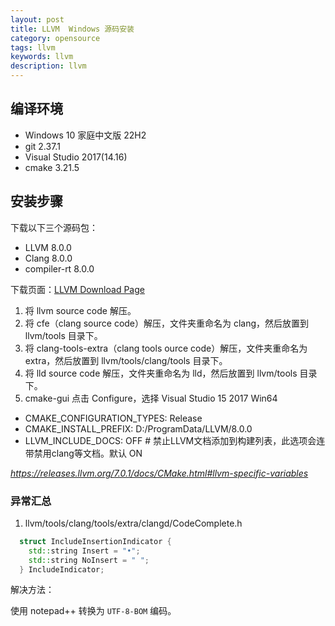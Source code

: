 ```yaml
---
layout: post
title: LLVM  Windows 源码安装
category: opensource
tags: llvm
keywords: llvm
description: llvm
---
```



## 编译环境

- Windows 10 家庭中文版 22H2
- git 2.37.1
- Visual Studio 2017(14.16)
- cmake 3.21.5


## 安装步骤


下载以下三个源码包：

- LLVM 8.0.0
- Clang 8.0.0
- compiler-rt 8.0.0

下载页面：[LLVM Download Page](https://releases.llvm.org/download.html#7.0.1)

1. 将 llvm source code 解压。
2. 将 cfe（clang source code）解压，文件夹重命名为 clang，然后放置到 llvm/tools 目录下。
3. 将 clang-tools-extra（clang tools ource code）解压，文件夹重命名为 extra，然后放置到 llvm/tools/clang/tools 目录下。
4. 将 lld source code 解压，文件夹重命名为 lld，然后放置到 llvm/tools 目录下。
5. cmake-gui 点击 Configure，选择 Visual Studio 15 2017 Win64

- CMAKE_CONFIGURATION_TYPES: Release
- CMAKE_INSTALL_PREFIX:      D:/ProgramData/LLVM/8.0.0
- LLVM_INCLUDE_DOCS:         OFF                                  # 禁止LLVM文档添加到构建列表，此选项会连带禁用clang等文档。默认 ON

*https://releases.llvm.org/7.0.1/docs/CMake.html#llvm-specific-variables*


### 异常汇总

1. llvm/tools/clang/tools/extra/clangd/CodeComplete.h

```cpp
  struct IncludeInsertionIndicator {
    std::string Insert = "•";
    std::string NoInsert = " ";
  } IncludeIndicator;
```

解决方法：

使用 notepad++ 转换为 `UTF-8-BOM` 编码。
